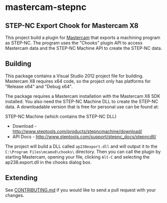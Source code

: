 mastercam-stepnc
=======

STEP-NC Export Chook for Mastercam X8
--

This project build a plugin for [Mastercam](http:://www.mastercam.com)
that exports a machining program as STEP-NC.  The program uses the
"Chooks" plugin API to access Mastercam data and the STEP-NC Machine
API to create the STEP-NC data.   

## Building

This package contains a Visual Studio 2012 project file for building.
Mastercam X8 requires x64 code, so the project only has platforms for
"Release x64" and "Debug x64".

The package requires a Mastercam installation with the Mastercam X8
SDK installed.  You also need the STEP-NC Machine DLL to create the
STEP-NC data.  A downloadable version that is free for personal use
can be found at:

STEP-NC Machine (which contains the STEP-NC DLL)

 - Download - http://www.steptools.com/products/stepncmachine/download/
 - API Docs - http://www.steptools.com/support/stepnc_docs/stepncdll/

The project will build a DLL called `ap238export.dll` and will output
it to the `C:\Program Files\mcamx8\chooks\` directory.  Then you can
call the plugin by starting Mastercam, opening your file, clicking
`Alt-C` and selecting the ap238.export.dll in the chooks dialog box.

## Extending

See [CONTRIBUTING.md](CONTRIBUTING.md) if you would like to send a
pull request with your changes.
